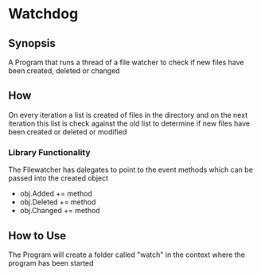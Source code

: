 # Watchdog

## Synopsis

A Program that runs a thread of a file watcher
to check if new files have been created, deleted or changed

## How

On every iteration a list is created of files in the directory
and on the next iteration this list is check against the old list
to determine if new files have been created or deleted or modified

### Library Functionality

The Filewatcher has dalegates to point to the event methods
which can be passed into the created object

- obj.Added += method
- obj.Deleted += method
- obj.Changed += method

## How to Use

The Program will create a folder called
"watch" in the context where the program has been started
